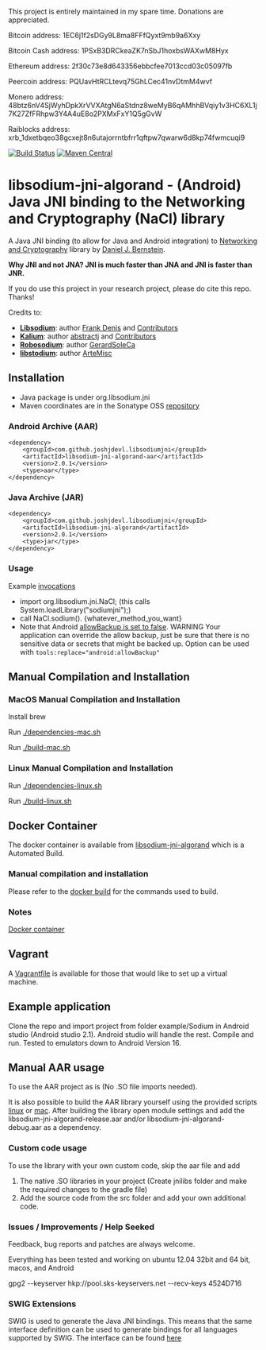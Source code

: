 This project is entirely maintained in my spare time. Donations are appreciated.

Bitcoin address: 1EC6j1f2sDGy9L8ma8FFfQyxt9mb9a6Xxy

Bitcoin Cash address: 1PSxB3DRCkeaZK7nSbJ1hoxbsWAXwM8Hyx

Ethereum address: 2f30c73e8d643356ebbcfee7013ccd03c05097fb

Peercoin address: PQUavHtRCLtevq75GhLCec41nvDtmM4wvf

Monero address: 48btz6nV4SjWyhDpkXrVVXAtgN6aStdnz8weMyB6qAMhhBVqiy1v3HC6XL1j7K27ZfFRhpw3Y4A4uE8o2PXMxFxY1Q5gGvW

Raiblocks address: xrb_1dxetbqeo38gcxejt8n6utajorrntbfrr1qftpw7qwarw6d8kp74fwmcuqi9

[![Build Status](https://travis-ci.org/joshjdevl/libsodium-jni-algorand.svg)](https://travis-ci.org/joshjdevl/libsodium-jni-algorand)
[![Maven Central](https://maven-badges.herokuapp.com/maven-central/com.github.joshjdevl.libsodiumjni/libsodium-jni-algorand/badge.svg)](https://oss.sonatype.org/#nexus-search;quick~libsodium-algorand)

# libsodium-jni-algorand - (Android) Java JNI binding to the Networking and Cryptography (NaCl) library 

A Java JNI binding (to allow for Java and Android integration) to [Networking and Cryptography](http://nacl.cr.yp.to/) library by [Daniel J. Bernstein](http://cr.yp.to/djb.html).

**Why JNI and not JNA? JNI is much faster than JNA and JNI is faster than JNR.**

If you do use this project in your research project, please do cite this repo. Thanks!

Credits to:
* [**Libsodium**](https://github.com/jedisct1/libsodium): author [Frank Denis](https://github.com/jedisct1) and [Contributors](https://github.com/jedisct1/libsodium/graphs/contributors)
* [**Kalium**](https://github.com/abstractj/kalium): author [abstractj](https://github.com/abstractj) and [Contributors](https://github.com/abstractj/kalium/graphs/contributors)
* [**Robosodium**](https://github.com/GerardSoleCa/Robosodium): author [GerardSoleCa](https://github.com/GerardSoleCa)
* [**libstodium**](https://github.com/ArteMisc/libstodium): author [ArteMisc](https://github.com/ArteMisc)


## Installation

* Java package is under org.libsodium.jni
* Maven coordinates are in the Sonatype OSS [repository](https://oss.sonatype.org/#nexus-search;quick~libsodium)

### Android Archive (AAR)
    <dependency>
        <groupId>com.github.joshjdevl.libsodiumjni</groupId>
        <artifactId>libsodium-jni-algorand-aar</artifactId>
        <version>2.0.1</version>
        <type>aar</type>
    </dependency>

### Java Archive (JAR)

    <dependency>
        <groupId>com.github.joshjdevl.libsodiumjni</groupId>
        <artifactId>libsodium-jni-algorand</artifactId>
        <version>2.0.1</version>
        <type>jar</type>
    </dependency>

### Usage

Example [invocations](src/test/java/org/libsodium/jni/publickey/AuthenticatedEncryptionTest.java)

* import org.libsodium.jni.NaCl; (this calls System.loadLibrary("sodiumjni");)
* call NaCl.sodium(). {whatever_method_you_want}
* Note that Android [allowBackup is set to false](src/main/AndroidManifest.xml). WARNING Your application can override the allow backup, just be sure that there is no sensitive data or secrets that might be backed up. Option can be used with  `tools:replace="android:allowBackup"`

## Manual Compilation and Installation

### MacOS Manual Compilation and Installation

Install brew

Run [./dependencies-mac.sh](dependencies-mac.sh)

Run [./build-mac.sh](build-mac.sh)

### Linux Manual Compilation and Installation

Run [./dependencies-linux.sh](dependencies-linux.sh)

Run [./build-linux.sh](build-linux.sh)

## Docker Container

The docker container is available from [libsodium-jni-algorand](https://hub.docker.com/r/joshjdevl/libsodium-jni-algorand/) which is a Automated Build.

### Manual compilation and installation

Please refer to the [docker build](https://github.com/joshjdevl/libsodium-jni-algorand/blob/master/Dockerfile) for the commands used to build.

### Notes

[Docker container](https://hub.docker.com/r/joshjdevl/libsodium-jni-algorand/)

## Vagrant

A [Vagrantfile](Vagrantfile) is available for those that would like to set up a virtual machine.


## Example application
Clone the repo and import project from folder example/Sodium in Android studio (Android studio 2.1). Android studio will handle the rest.
Compile and run. Tested to emulators down to Android Version 16.

## Manual AAR usage
To use the AAR project as is (No .SO file imports needed).

It is also possible to build the AAR library yourself using the provided scripts [linux](build-linux.sh) or [mac](build-mac.sh). After building the library open module settings and add the libsodium-jni-algorand-release.aar and/or libsodium-jni-algorand-debug.aar as a dependency.

### Custom code usage
To use the library with your own custom code, skip the aar file and add

1. The native .SO libraries in your project (Create jnilibs folder and make the required changes to the gradle file)
2. Add the source code from the src folder and add your own additional code.


### Issues / Improvements / Help Seeked

Feedback, bug reports and patches are always welcome.

Everything has been tested and working on ubuntu 12.04 32bit and 64 bit, macos, and Android

gpg2 --keyserver hkp://pool.sks-keyservers.net --recv-keys 4524D716

### SWIG Extensions

SWIG is used to generate the Java JNI bindings. This means that the same interface definition can be used to generate bindings for all languages supported by SWIG. The interface can be found [here](jni/sodium.i)
